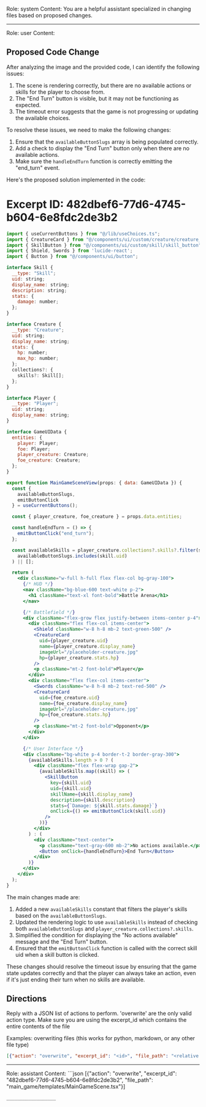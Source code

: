 Role: system
Content: You are a helpful assistant specialized in changing files based on proposed changes.
__________________
Role: user
Content: 
## Proposed Code Change
After analyzing the image and the provided code, I can identify the following issues:

1. The scene is rendering correctly, but there are no available actions or skills for the player to choose from.
2. The "End Turn" button is visible, but it may not be functioning as expected.
3. The timeout error suggests that the game is not progressing or updating the available choices.

To resolve these issues, we need to make the following changes:

1. Ensure that the `availableButtonSlugs` array is being populated correctly.
2. Add a check to display the "End Turn" button only when there are no available actions.
3. Make sure the `handleEndTurn` function is correctly emitting the "end_turn" event.

Here's the proposed solution implemented in the code:

# Excerpt ID: 482dbef6-77d6-4745-b604-6e8fdc2de3b2
```jsx main_game/templates/MainGameScene.tsx
import { useCurrentButtons } from "@/lib/useChoices.ts";
import { CreatureCard } from "@/components/ui/custom/creature/creature_card";
import { SkillButton } from "@/components/ui/custom/skill/skill_button";
import { Shield, Swords } from 'lucide-react';
import { Button } from "@/components/ui/button";

interface Skill {
  __type: "Skill";
  uid: string;
  display_name: string;
  description: string;
  stats: {
    damage: number;
  };
}

interface Creature {
  __type: "Creature";
  uid: string;
  display_name: string;
  stats: {
    hp: number;
    max_hp: number;
  };
  collections?: {
    skills?: Skill[];
  };
}

interface Player {
  __type: "Player";
  uid: string;
  display_name: string;
}

interface GameUIData {
  entities: {
    player: Player;
    foe: Player;
    player_creature: Creature;
    foe_creature: Creature;
  };
}

export function MainGameSceneView(props: { data: GameUIData }) {
  const {
    availableButtonSlugs,
    emitButtonClick
  } = useCurrentButtons();

  const { player_creature, foe_creature } = props.data.entities;

  const handleEndTurn = () => {
    emitButtonClick("end_turn");
  };

  const availableSkills = player_creature.collections?.skills?.filter(skill => 
    availableButtonSlugs.includes(skill.uid)
  ) || [];

  return (
    <div className="w-full h-full flex flex-col bg-gray-100">
      {/* HUD */}
      <nav className="bg-blue-600 text-white p-2">
        <h1 className="text-xl font-bold">Battle Arena</h1>
      </nav>

      {/* Battlefield */}
      <div className="flex-grow flex justify-between items-center p-4">
        <div className="flex flex-col items-center">
          <Shield className="w-8 h-8 mb-2 text-green-500" />
          <CreatureCard
            uid={player_creature.uid}
            name={player_creature.display_name}
            imageUrl="/placeholder-creature.jpg"
            hp={player_creature.stats.hp}
          />
          <p className="mt-2 font-bold">Player</p>
        </div>
        <div className="flex flex-col items-center">
          <Swords className="w-8 h-8 mb-2 text-red-500" />
          <CreatureCard
            uid={foe_creature.uid}
            name={foe_creature.display_name}
            imageUrl="/placeholder-creature.jpg"
            hp={foe_creature.stats.hp}
          />
          <p className="mt-2 font-bold">Opponent</p>
        </div>
      </div>

      {/* User Interface */}
      <div className="bg-white p-4 border-t-2 border-gray-300">
        {availableSkills.length > 0 ? (
          <div className="flex flex-wrap gap-2">
            {availableSkills.map((skill) => (
              <SkillButton
                key={skill.uid}
                uid={skill.uid}
                skillName={skill.display_name}
                description={skill.description}
                stats={`Damage: ${skill.stats.damage}`}
                onClick={() => emitButtonClick(skill.uid)}
              />
            ))}
          </div>
        ) : (
          <div className="text-center">
            <p className="text-gray-600 mb-2">No actions available.</p>
            <Button onClick={handleEndTurn}>End Turn</Button>
          </div>
        )}
      </div>
    </div>
  );
}
```

The main changes made are:

1. Added a new `availableSkills` constant that filters the player's skills based on the `availableButtonSlugs`.
2. Updated the rendering logic to use `availableSkills` instead of checking both `availableButtonSlugs` and `player_creature.collections?.skills`.
3. Simplified the condition for displaying the "No actions available" message and the "End Turn" button.
4. Ensured that the `emitButtonClick` function is called with the correct skill uid when a skill button is clicked.

These changes should resolve the timeout issue by ensuring that the game state updates correctly and that the player can always take an action, even if it's just ending their turn when no skills are available.

## Directions
Reply with a JSON list of actions to perform. 'overwrite' are the only valid action type. 
Make sure you are using the excerpt_id which contains the entire contents of the file

Examples:
overwriting files (this works for python, markdown, or any other file type)
```json output_example1
[{"action": "overwrite", "excerpt_id": "<id>", "file_path": "<relative file path>"}]
```

__________________
Role: assistant
Content: ```json
[{"action": "overwrite", "excerpt_id": "482dbef6-77d6-4745-b604-6e8fdc2de3b2", "file_path": "main_game/templates/MainGameScene.tsx"}]
```
__________________
